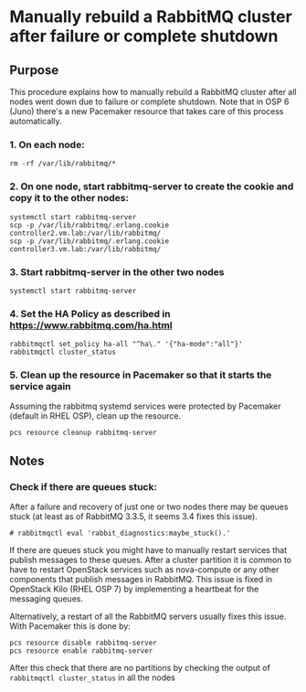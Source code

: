 # Manually rebuild a RabbitMQ cluster after failure or complete shutdown

## Purpose
This procedure explains how to manually rebuild a RabbitMQ cluster after all nodes went down due to failure or complete shutdown.
Note that in OSP 6 (Juno) there's a new Pacemaker resource that takes care of this process automatically.

### 1. On each node:
```
rm -rf /var/lib/rabbitmq/*
```
### 2. On one node, start rabbitmq-server to create the cookie and copy it to the other nodes:
```
systemctl start rabbitmq-server
scp -p /var/lib/rabbitmq/.erlang.cookie controller2.vm.lab:/var/lib/rabbitmq/
scp -p /var/lib/rabbitmq/.erlang.cookie controller3.vm.lab:/var/lib/rabbitmq/
```
### 3. Start rabbitmq-server in the other two nodes
```
systemctl start rabbitmq-server
```
### 4. Set the HA Policy as described in https://www.rabbitmq.com/ha.html
```
rabbitmqctl set_policy ha-all "^ha\." '{"ha-mode":"all"}'
rabbitmqctl cluster_status
```
### 5. Clean up the resource in Pacemaker so that it starts the service again
Assuming the rabbitmq systemd services were protected by Pacemaker (default in RHEL OSP), clean up the resource.
```
pcs resource cleanup rabbitmq-server
```
## Notes
### Check if there are queues stuck:
After a failure and recovery of just one or two nodes there may be queues stuck (at least as of RabbitMQ 3.3.5, it seems 3.4 fixes this issue).
```
# rabbitmqctl eval 'rabbit_diagnostics:maybe_stuck().'
```
If there are queues stuck you might have to manually restart services that publish messages to these queues. After a cluster partition it is common to have to restart OpenStack services such as nova-compute or any other components that publish messages in RabbitMQ. This issue is fixed in OpenStack Kilo (RHEL OSP 7) by implementing a heartbeat for the messaging queues.

Alternatively, a restart of all the RabbitMQ servers usually fixes this issue. With Pacemaker this is done by:
```
pcs resource disable rabbitmq-server
pcs resource enable rabbitmq-server
```

After this check that there are no partitions by checking the output of `rabbitmqctl cluster_status` in all the nodes
